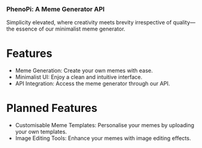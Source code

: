 ### PhenoPi: A Meme Generator API
Simplicity elevated, where creativity meets brevity irrespective of quality—the essence of our minimalist meme generator.
# Features
- Meme Generation: Create your own memes with ease.
- Minimalist UI: Enjoy a clean and intuitive interface.
- API Integration: Access the meme generator through our API.
# Planned Features
- Customisable Meme Templates: Personalise your memes by uploading your own templates.
- Image Editing Tools: Enhance your memes with image editing effects.
